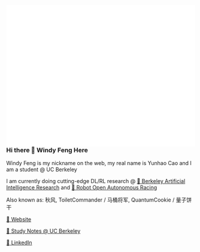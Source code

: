 <img align="right" src="https://github.com/toiletcommander/toiletcommander/blob/main/github-metrics.svg">

### Hi there 👋 Windy Feng Here

Windy Feng is my nickname on the web, my real name is Yunhao Cao and I am a student @ UC Berkeley

I am currently doing cutting-edge DL/RL research @ [🔗 Berkeley Artificial Intelligence Research](https://bair.berkeley.edu) and [🔗 Robot Open Autonomous Racing](https://roar.berkeley.edu)

Also known as: 秋风, ToiletCommander / 马桶将军, QuantumCookie / 量子饼干

[🔗 Website](https://toiletcommander.github.io/)

[🔗 Study Notes @ UC Berkeley](https://toiletcommander.github.io/Opensourced-Study-Notes-Berkeley/)

[🔗 LinkedIn](https://www.linkedin.com/in/yunhao-cao/)

